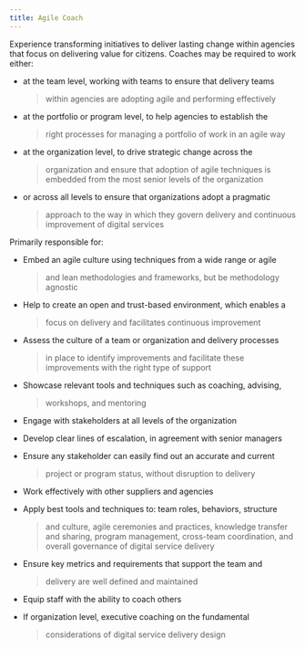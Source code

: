 ```yaml
---
title: Agile Coach
---
```

Experience transforming initiatives to deliver lasting change within
agencies that focus on delivering value for citizens. Coaches may be
required to work either:

-   at the team level, working with teams to ensure that delivery teams
    > within agencies are adopting agile and performing effectively

-   at the portfolio or program level, to help agencies to establish the
    > right processes for managing a portfolio of work in an agile way

-   at the organization level, to drive strategic change across the
    > organization and ensure that adoption of agile techniques is
    > embedded from the most senior levels of the organization

-   or across all levels to ensure that organizations adopt a pragmatic
    > approach to the way in which they govern delivery and continuous
    > improvement of digital services

Primarily responsible for:

-   Embed an agile culture using techniques from a wide range or agile
    > and lean methodologies and frameworks, but be methodology agnostic

-   Help to create an open and trust-based environment, which enables a
    > focus on delivery and facilitates continuous improvement

-   Assess the culture of a team or organization and delivery processes
    > in place to identify improvements and facilitate these
    > improvements with the right type of support

-   Showcase relevant tools and techniques such as coaching, advising,
    > workshops, and mentoring

-   Engage with stakeholders at all levels of the organization

-   Develop clear lines of escalation, in agreement with senior managers

-   Ensure any stakeholder can easily find out an accurate and current
    > project or program status, without disruption to delivery

-   Work effectively with other suppliers and agencies

-   Apply best tools and techniques to: team roles, behaviors, structure
    > and culture, agile ceremonies and practices, knowledge transfer
    > and sharing, program management, cross-team coordination, and
    > overall governance of digital service delivery

-   Ensure key metrics and requirements that support the team and
    > delivery are well defined and maintained

-   Equip staff with the ability to coach others

-   If organization level, executive coaching on the fundamental
    > considerations of digital service delivery design